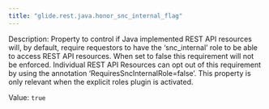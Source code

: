 ```yaml
---
title: "glide.rest.java.honor_snc_internal_flag"
---
```


Description: Property to control if Java implemented REST API resources will, by default, require requestors to have the ‘snc_internal’ role to be able to access REST API resources. When set to false this requirement will not be enforced. Individual REST API Resources can opt out of this requirement by using the annotation ‘RequiresSncInternalRole=false’. This property is only relevant when the explicit roles plugin is activated.

Value: `true`